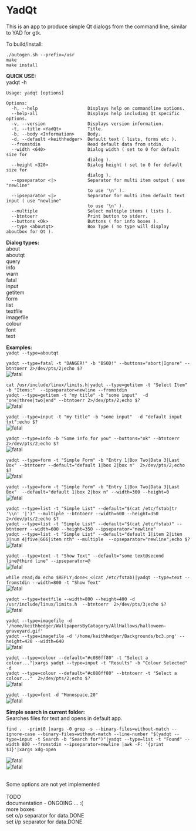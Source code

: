 # YadQt
This is an app to produce simple Qt dialogs from the command line, similar to YAD for gtk.<br>

To build/install:
````console
./autogen.sh --prefix=/usr
make
make install
````

**QUICK USE:** <br>
yadqt -h
```console
Usage: yadqt [options]

Options:
  -h, --help                   Displays help on commandline options.
  --help-all                   Displays help including Qt specific options.
  -v, --version                Displays version information.
  -t, --title <YadQt>          Title.
  -b, --body <Information>     Body.
  -d, --default <keithhedger>  Default text ( lists, forms etc ).
  --fromstdin                  Read default data from stdin.
  --width <640>                Dialog width ( set to 0 for default size for
                               dialog ).
  --height <320>               Dialog height ( set to 0 for default size for
                               dialog ).
  --opseparator <|>            Separator for multi item output ( use "newline"
                               to use '\n' ).
  --ipseparator <|>            Separator for multi item default text input ( use "newline"
                               to use '\n' ).
  --multiple                   Select multiple items ( lists ).
  --btntoerr                   Print button to stderr.
  --buttons <Ok>               Buttons ( for info boxes ).
  --type <aboutqt>             Box Type ( no type will display aboutbox for Qt ).
````

**Dialog types:**<br>
about<br>
aboutqt<br>
query<br>
info<br>
warn<br>
fatal<br>
input<br>
getitem<br>
form<br>
list<br>
textfile<br>
imagefile<br>
colour<br>
font<br>
text<br>

**Examples:**<br>
````yadqt --type=aboutqt````<br>

````yadqt --type=fatal -t "DANGER!" -b "BSOD!" --buttons="abort|Ignore" --btntoerr 2>/dev/pts/2;echo $?````<br>
![fatal](screenshots/fatal.png "yadqt --type=fatal")<br>

````cat /usr/include/linux/limits.h|yadqt --type=getitem -t "Select Item" -b "Items:"  --ipseparator=newline --fromstdin````<br>
````yadqt --type=getitem -t "my title" -b "some input"  -d "one|three|two|end" --btntoerr 2>/dev/pts/2;echo $?````<br>
![fatal](screenshots/getitem.png "yadqt --type=getitem")<br>

````yadqt --type=input -t "my title" -b "some input"  -d "default input txt";echo $?````<br>
![fatal](screenshots/input.png "yadqt --type=input")<br>

````yadqt --type=info -b "Some info for you" --buttons="ok" --btntoerr 2>/dev/pts/2;echo $?````<br>
![fatal](screenshots/info.png "yadqt \--type=info")<br>

````yadqt --type=form -t "Simple Form" -b "Entry 1|Box Two|Data 3|Last Box" --btntoerr --default="default 1|box 2|box n"  2>/dev/pts/2;echo $?````<br>
![fatal](screenshots/form.png "yadqt --type=form")<br>

````yadqt --type=form -t "Simple Form" -b "Entry 1|Box Two|Data 3|Last Box"  --default="default 1|box 2|box n" --width=300 --height=0````<br>
![fatal](screenshots/form2.png "yadqt --type=form")<br>

````yadqt --type=list -t "Simple List" --default="$(cat /etc/fstab|tr '\\n' '|')" --multiple --btntoerr --width=600 --height=350 2>/dev/pts/2;echo $?````<br>
````yadqt --type=list -t "Simple List" --default="$(cat /etc/fstab)" --btntoerr --width=600 --height=350 --ipseparator="newline"````<br>
````yadqt --type=list -t "Simple List" --default="default 1|item 2|item 3|num 4|five|666|item nth" --multiple  --opseparator="newline";echo $?````<br>
![fatal](screenshots/list1.png "yadqt --type=list")<br>

````yadqt --type=text -t "Show Text" --default="some text@second line@third line" --ipseparator=@````<br>
![fatal](screenshots/text1.png "yadqt --type=text")<br>

````while read;do echo $REPLY;done< <(cat /etc/fstab)|yadqt --type=text --fromstdin --width=800 -t "Show Text"````<br>
![fatal](screenshots/text2.png "yadqt --type=text")<br>

````yadqt --type=textfile --width=800 --height=400 -d /usr/include/linux/limits.h  --btntoerr  2>/dev/pts/3;echo $?````<br>
![fatal](screenshots/textfile.png "yadqt --type=textfile")<br>

````yadqt --type=imagefile -d '/home/keithhedger/WallpapersByCatagory/AllHallows/halloween-graveyard.gif'````<br>
````yadqt --type=imagefile -d '/home/keithhedger/Backgrounds/bc3.png' --height=420 --width=640````<br>
![fatal](screenshots/image.png "yadqt --type=imagefile")<br>

````yadqt --type=colour --default="#c080ff80" -t "Select a colour..."|xargs yadqt --type=input -t "Results" -b "Colour Selected"  -d ````<br>
````yadqt --type=colour --default="#c080ff80" --btntoerr -t "Select a colour..."  2>/dev/pts/2;echo $?````<br>
![fatal](screenshots/colour.png "yadqt --type=colour")<br>

````yadqt --type=font -d "Monospace,20"````<br>
![fatal](screenshots/font.png "yadqt --type=font")<br>

**Simple search in current folder:**<br>
Searches files for text and opens in default app.
```console
find .  -print0 |xargs -0 grep -s --binary-files=without-match --ignore-case --binary-files=without-match --line-number "$(yadqt --type=input -t Search -b "Search for")"|yadqt --type=list -t "Found" --width 800 --fromstdin --ipseparator=newline |awk -F: '{print $1}'|xargs xdg-open
````
![fatal](screenshots/search1.png "Search example")<br>
![fatal](screenshots/search2.png "Search example")<br>

<br>
Some options are not yet implemented<br>
<br>
TODO<br>
documentation - ONGOING ... :(<br>
more boxes<br>
set o/p separator for data.DONE<br>
set i/p separator for data.DONE<br>
